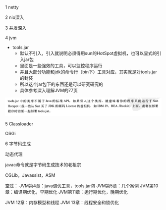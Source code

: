 1 netty


2 nio深入



3 并发深入


4 jvm


* tools.jar
    * 默认不引入，引入就说明必须得用sun的HotSpot虚拟机，也可以显式的引入jar包
	* 里面是一些强效的工具，可以监控程序运行
	* 并且大部分功能和jdk的命令行（bin下）工具对应，其实就是对tools.jar的封装
	* 所以这个jar包下的东西还是可以研究研究的
	* 具体参考深入理解JVM的77页
	
![](./img/11111.png)


5 Classloader

OSGi

6 字节码生成

动态代理

javac命令就是字节码生成技术的老祖宗

CGLib，Javassist，ASM




空过：
JVM第4章：java调优工具，tools.jar包
JVM第5章：几个案例
JVM第10章：编译期优化，早期优化
JVM第11章：运行期优化，晚期优化

JVM 12章：内存模型和线程
JVM 13章：线程安全和锁优化